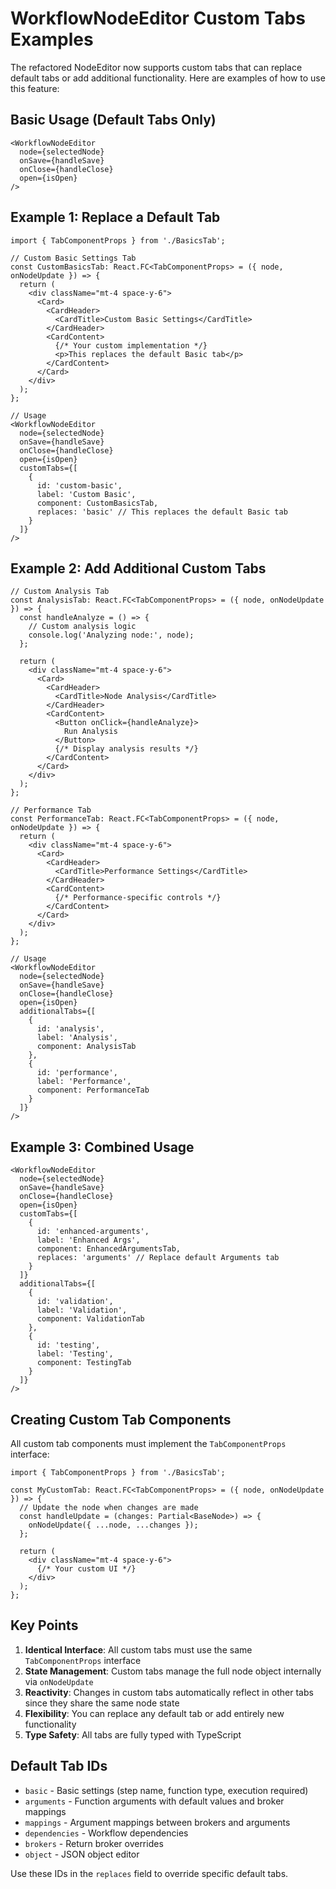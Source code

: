 # WorkflowNodeEditor Custom Tabs Examples

The refactored NodeEditor now supports custom tabs that can replace default tabs or add additional functionality. Here are examples of how to use this feature:

## Basic Usage (Default Tabs Only)

```tsx
<WorkflowNodeEditor
  node={selectedNode}
  onSave={handleSave}
  onClose={handleClose}
  open={isOpen}
/>
```

## Example 1: Replace a Default Tab

```tsx
import { TabComponentProps } from './BasicsTab';

// Custom Basic Settings Tab
const CustomBasicsTab: React.FC<TabComponentProps> = ({ node, onNodeUpdate }) => {
  return (
    <div className="mt-4 space-y-6">
      <Card>
        <CardHeader>
          <CardTitle>Custom Basic Settings</CardTitle>
        </CardHeader>
        <CardContent>
          {/* Your custom implementation */}
          <p>This replaces the default Basic tab</p>
        </CardContent>
      </Card>
    </div>
  );
};

// Usage
<WorkflowNodeEditor
  node={selectedNode}
  onSave={handleSave}
  onClose={handleClose}
  open={isOpen}
  customTabs={[
    {
      id: 'custom-basic',
      label: 'Custom Basic',
      component: CustomBasicsTab,
      replaces: 'basic' // This replaces the default Basic tab
    }
  ]}
/>
```

## Example 2: Add Additional Custom Tabs

```tsx
// Custom Analysis Tab
const AnalysisTab: React.FC<TabComponentProps> = ({ node, onNodeUpdate }) => {
  const handleAnalyze = () => {
    // Custom analysis logic
    console.log('Analyzing node:', node);
  };

  return (
    <div className="mt-4 space-y-6">
      <Card>
        <CardHeader>
          <CardTitle>Node Analysis</CardTitle>
        </CardHeader>
        <CardContent>
          <Button onClick={handleAnalyze}>
            Run Analysis
          </Button>
          {/* Display analysis results */}
        </CardContent>
      </Card>
    </div>
  );
};

// Performance Tab
const PerformanceTab: React.FC<TabComponentProps> = ({ node, onNodeUpdate }) => {
  return (
    <div className="mt-4 space-y-6">
      <Card>
        <CardHeader>
          <CardTitle>Performance Settings</CardTitle>
        </CardHeader>
        <CardContent>
          {/* Performance-specific controls */}
        </CardContent>
      </Card>
    </div>
  );
};

// Usage
<WorkflowNodeEditor
  node={selectedNode}
  onSave={handleSave}
  onClose={handleClose}
  open={isOpen}
  additionalTabs={[
    {
      id: 'analysis',
      label: 'Analysis',
      component: AnalysisTab
    },
    {
      id: 'performance',
      label: 'Performance',
      component: PerformanceTab
    }
  ]}
/>
```

## Example 3: Combined Usage

```tsx
<WorkflowNodeEditor
  node={selectedNode}
  onSave={handleSave}
  onClose={handleClose}
  open={isOpen}
  customTabs={[
    {
      id: 'enhanced-arguments',
      label: 'Enhanced Args',
      component: EnhancedArgumentsTab,
      replaces: 'arguments' // Replace default Arguments tab
    }
  ]}
  additionalTabs={[
    {
      id: 'validation',
      label: 'Validation',
      component: ValidationTab
    },
    {
      id: 'testing',
      label: 'Testing',
      component: TestingTab
    }
  ]}
/>
```

## Creating Custom Tab Components

All custom tab components must implement the `TabComponentProps` interface:

```tsx
import { TabComponentProps } from './BasicsTab';

const MyCustomTab: React.FC<TabComponentProps> = ({ node, onNodeUpdate }) => {
  // Update the node when changes are made
  const handleUpdate = (changes: Partial<BaseNode>) => {
    onNodeUpdate({ ...node, ...changes });
  };

  return (
    <div className="mt-4 space-y-6">
      {/* Your custom UI */}
    </div>
  );
};
```

## Key Points

1. **Identical Interface**: All custom tabs must use the same `TabComponentProps` interface
2. **State Management**: Custom tabs manage the full node object internally via `onNodeUpdate`
3. **Reactivity**: Changes in custom tabs automatically reflect in other tabs since they share the same node state
4. **Flexibility**: You can replace any default tab or add entirely new functionality
5. **Type Safety**: All tabs are fully typed with TypeScript

## Default Tab IDs

- `basic` - Basic settings (step name, function type, execution required)
- `arguments` - Function arguments with default values and broker mappings
- `mappings` - Argument mappings between brokers and arguments
- `dependencies` - Workflow dependencies
- `brokers` - Return broker overrides
- `object` - JSON object editor

Use these IDs in the `replaces` field to override specific default tabs. 